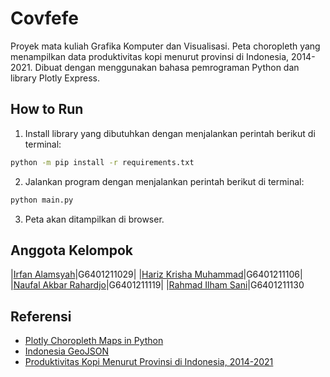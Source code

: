 # Covfefe
Proyek mata kuliah Grafika Komputer dan Visualisasi. Peta choropleth yang menampilkan data produktivitas kopi menurut provinsi di Indonesia, 2014-2021.
Dibuat dengan menggunakan bahasa pemrograman Python dan library Plotly Express.

## How to Run
1. Install library yang dibutuhkan dengan menjalankan perintah berikut di terminal:
``` bash
python -m pip install -r requirements.txt
```
2. Jalankan program dengan menjalankan perintah berikut di terminal:
``` bash
python main.py
```
3. Peta akan ditampilkan di browser.

## Anggota Kelompok
|[Irfan Alamsyah](https://github.com/irfanalmsyah)|G6401211029|
|[Hariz Krisha Muhammad](https://github.com/harizkrisha)|G6401211106|
|[Naufal Akbar Rahardjo](https://github.com/rahardjorahardjo)|G6401211119|
|[Rahmad Ilham Sani](https://github.com/aamilham)|G6401211130

## Referensi
- [Plotly Choropleth Maps in Python ](https://plotly.com/python/choropleth-maps/)
- [Indonesia GeoJSON](https://github.com/superpikar/indonesia-geojson)
- [Produktivitas Kopi Menurut Provinsi di Indonesia, 2014-2021](https://satudata.pertanian.go.id/assets/docs/metadata/Prodtv-Kopi.xls)
